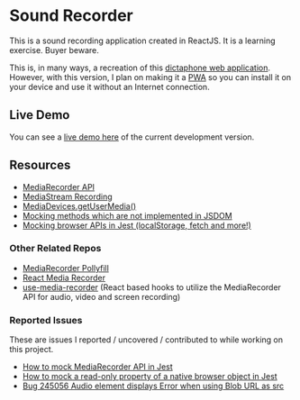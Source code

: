 # Sound Recorder

This is a sound recording application created in ReactJS. It is a learning exercise. Buyer beware.

This is, in many ways, a recreation of this [dictaphone web application](https://github.com/mdn/web-dictaphone/). 
However, with this version, I plan on making it a [PWA](https://create-react-app.dev/docs/making-a-progressive-web-app/) 
so you can install it on your device and use it without an Internet connection.

## Live Demo

You can see a [live demo here](https://tedsecretsource.github.io/sound-recorder/) of the current development version.

## Resources

- [MediaRecorder API](https://developer.mozilla.org/en-US/docs/Web/API/MediaRecorder)
- [MediaStream Recording](https://developer.mozilla.org/en-US/docs/Web/API/MediaStream_Recording_API)
- [MediaDevices.getUserMedia()](https://developer.mozilla.org/en-US/docs/Web/API/MediaDevices/getUserMedia)
- [Mocking methods which are not implemented in JSDOM](https://jestjs.io/docs/manual-mocks#mocking-methods-which-are-not-implemented-in-jsdom)
- [Mocking browser APIs in Jest (localStorage, fetch and more!)](https://bholmes.dev/blog/mocking-browser-apis-fetch-localstorage-dates-the-easy-way-with-jest/)

### Other Related Repos
- [MediaRecorder Pollyfill](https://github.com/ai/audio-recorder-polyfill)
- [React Media Recorder](https://github.com/0x006F/react-media-recorder)
- [use-media-recorder](https://github.com/wmik/use-media-recorder) (React based hooks to utilize the MediaRecorder API for audio, video and screen recording)

### Reported Issues

These are issues I reported / uncovered / contributed to while working on this project.

- [How to mock MediaRecorder API in Jest](https://github.com/facebook/jest/issues/10789)
- [How to mock a read-only property of a native browser object in Jest](https://stackoverflow.com/questions/74133026/how-to-mock-a-read-only-property-of-a-native-browser-object-in-jest)
- [Bug 245056 Audio element displays Error when using Blob URL as src](https://bugs.webkit.org/show_bug.cgi?id=245056)
